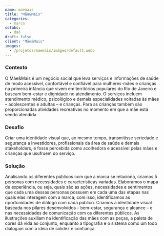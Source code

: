 ```yaml
---
name: maemais
title: "Mãe&Mais"
categories:
  - marca
colabs:
  - daó
draft: false
client: "Mãe&Mais"
images:
  - /projetos/maemais/images/default.webp
---
```


### Contexto
O Mãe&Mais é um negócio social que leva serviços e informações de saúde de modo acessível, confortável e confiável para mulheres-mães e crianças na primeira infância que vivem em territórios populares do Rio de Janeiro e buscam bem-estar e dignidade no atendimento. O serviços incluem atendimento médico, psicológico e demais especialidades voltadas às mães – adolescentes e adultas – e crianças. Para as crianças também são proporcionadas atividades recreativas no momento em que a mãe está sendo atendida.

### Desafio
Criar uma identidade visual que, ao mesmo tempo, transmitisse seriedade e segurança a investidores, profissionais da área de saúde e demais stakeholders, e fosse percebida como acolhedora e acessível pelas mães e crianças que usufruem do serviço.

### Solução
Analisando os diferentes públicos com que a marca se relaciona, criamos 5 personas com necessidades e características variadas. Elaboramos o mapa de experiência, ou seja, quais são as ações, necessidades e sentimentos que cada uma dessas personas possuem em cada uma das etapas nas quais elas interagem com a marca; com isso, identificamos as oportunidades de diálogo com cada público. Criamos a identidade visual baseada nos pilares desenvolvidos – bem-estar, segurança e alcance – e nas necessidades de comunicação com os diferentes públicos. As ilustrações auxiliam na identificação das mães com as peças, a paleta de cores dá vida ao conjunto, enquanto a tipografia e o sistema como um todo dialogam com a ideia de solidez e confiança.
